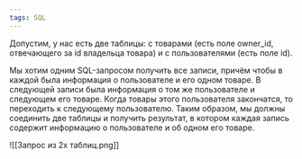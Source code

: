```yaml
---
tags: SQL
--- 
```

Допустим, у нас есть две таблицы: с товарами (есть поле owner_id, отвечающего за id владельца товара) и с пользователями (есть поле id).

Мы хотим одним SQL-запросом получить все записи, причём чтобы в каждой была информация о пользователе и его одном товаре. В следующей записи была информация о том же пользователе и следующем его товаре. Когда товары этого пользователя закончатся, то переходить к следующему пользователю.
Таким образом, мы должны соединить две таблицы и получить результат, в котором каждая запись содержит информацию о пользователе и об одном его товаре.

![[Запрос из 2х таблиц.png]]
